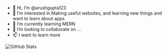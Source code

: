 - 👋 Hi, I’m @arushgupta123
- 👀 I’m interested in Making useful websites, and learning new things and want to learn about apps
- 🌱 I’m currently learning MERN
- 💞️ I’m looking to collaborate on ...
- 📫 I want to learn more

<!---
arushgupta123/arushgupta123 is a ✨ special ✨ repository because its `README.md` (this file) appears on your GitHub profile.
You can click the Preview link to take a look at your changes.
--->

![GitHub Stats](https://github-readme-stats.vercel.app/api?username=arushgupta123&theme=radical)


